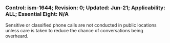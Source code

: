 ### Control: ism-1644; Revision: 0; Updated: Jun-21; Applicability: ALL; Essential Eight: N/A
<p>Sensitive or classified phone calls are not conducted in public locations unless care is taken to reduce the chance of conversations being overheard.</p>